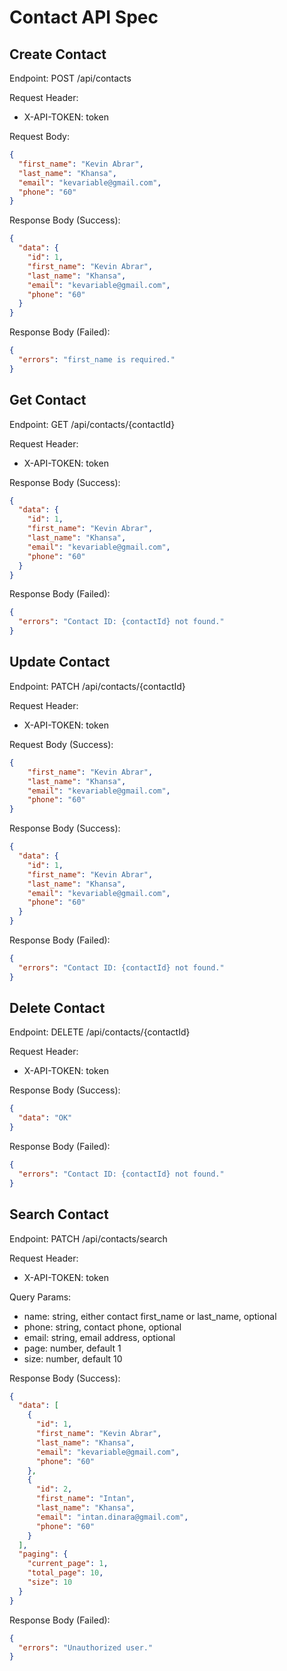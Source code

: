 # Contact API Spec

## Create Contact

Endpoint: POST /api/contacts

Request Header:
- X-API-TOKEN: token

Request Body:

```json
{
  "first_name": "Kevin Abrar",
  "last_name": "Khansa",
  "email": "kevariable@gmail.com",
  "phone": "60"
}
```

Response Body (Success):

```json
{
  "data": {
    "id": 1,
    "first_name": "Kevin Abrar",
    "last_name": "Khansa",
    "email": "kevariable@gmail.com",
    "phone": "60"
  }
}
```

Response Body (Failed):

```json
{
  "errors": "first_name is required."
}
```

## Get Contact

Endpoint: GET /api/contacts/{contactId}

Request Header:
- X-API-TOKEN: token

Response Body (Success):

```json
{
  "data": {
    "id": 1,
    "first_name": "Kevin Abrar",
    "last_name": "Khansa",
    "email": "kevariable@gmail.com",
    "phone": "60"
  }
}
```

Response Body (Failed):

```json
{
  "errors": "Contact ID: {contactId} not found."
}
```

## Update Contact

Endpoint: PATCH /api/contacts/{contactId}

Request Header:
- X-API-TOKEN: token

Request Body (Success):

```json
{
    "first_name": "Kevin Abrar",
    "last_name": "Khansa",
    "email": "kevariable@gmail.com",
    "phone": "60"
}
```

Response Body (Success):

```json
{
  "data": {
    "id": 1,
    "first_name": "Kevin Abrar",
    "last_name": "Khansa",
    "email": "kevariable@gmail.com",
    "phone": "60"
  }
}
```

Response Body (Failed):

```json
{
  "errors": "Contact ID: {contactId} not found."
}
```

## Delete Contact

Endpoint: DELETE /api/contacts/{contactId}

Request Header:
- X-API-TOKEN: token

Response Body (Success):

```json
{
  "data": "OK"
}
```

Response Body (Failed):

```json
{
  "errors": "Contact ID: {contactId} not found."
}
```

## Search Contact

Endpoint: PATCH /api/contacts/search

Request Header:
- X-API-TOKEN: token

Query Params:
- name: string, either contact first_name or last_name, optional
- phone: string, contact phone, optional
- email: string, email address, optional
- page: number, default 1
- size: number, default 10

Response Body (Success):

```json
{
  "data": [
    {
      "id": 1,
      "first_name": "Kevin Abrar",
      "last_name": "Khansa",
      "email": "kevariable@gmail.com",
      "phone": "60"
    },
    {
      "id": 2,
      "first_name": "Intan",
      "last_name": "Khansa",
      "email": "intan.dinara@gmail.com",
      "phone": "60"
    }
  ],
  "paging": {
    "current_page": 1,
    "total_page": 10,
    "size": 10
  }
}
```

Response Body (Failed):

```json
{
  "errors": "Unauthorized user."
}
```